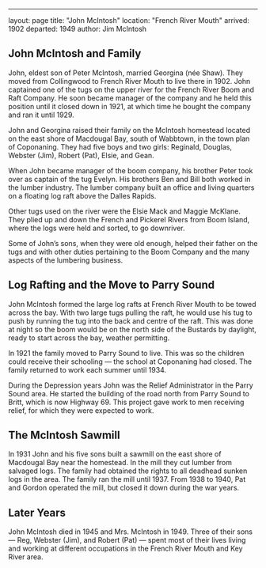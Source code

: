 ---
layout: page
title:  "John McIntosh"
location: "French River Mouth"
arrived: 1902
departed: 1949
author: Jim McIntosh

## John McIntosh and Family

John, eldest son of Peter McIntosh, married Georgina (née Shaw). They moved from Collingwood to French River Mouth to live there in 1902. John captained one of the tugs on the upper river for the French River Boom and Raft Company. He soon became manager of the company and he held this position until it closed down in 1921, at which time he bought the company and ran it until 1929.

John and Georgina raised their family on the McIntosh homestead located on the east shore of Macdougal Bay, south of Wabbtown, in the town plan of Coponaning. They had five boys and two girls: Reginald, Douglas, Webster (Jim), Robert (Pat), Elsie, and Gean.

When John became manager of the boom company, his brother Peter took over as captain of the tug Evelyn. His brothers Ben and Bill both worked in the lumber industry. The lumber company built an office and living quarters on a floating log raft above the Dalles Rapids.

Other tugs used on the river were the Elsie Mack and Maggie McKlane. They plied up and down the French and Pickerel Rivers from Boom Island, where the logs were held and sorted, to go downriver.

Some of John’s sons, when they were old enough, helped their father on the tugs and with other duties pertaining to the Boom Company and the many aspects of the lumbering business.

## Log Rafting and the Move to Parry Sound

John McIntosh formed the large log rafts at French River Mouth to be towed across the bay. With two large tugs pulling the raft, he would use his tug to push by running the tug into the back and centre of the raft. This was done at night so the boom would be on the north side of the Bustards by daylight, ready to start across the bay, weather permitting.

In 1921 the family moved to Parry Sound to live. This was so the children could receive their schooling — the school at Coponaning had closed. The family returned to work each summer until 1934.

During the Depression years John was the Relief Administrator in the Parry Sound area. He started the building of the road north from Parry Sound to Britt, which is now Highway 69. This project gave work to men receiving relief, for which they were expected to work.

## The McIntosh Sawmill

In 1931 John and his five sons built a sawmill on the east shore of Macdougal Bay near the homestead. In the mill they cut lumber from salvaged logs. The family had obtained the rights to all deadhead sunken logs in the area. The family ran the mill until 1937. From 1938 to 1940, Pat and Gordon operated the mill, but closed it down during the war years.

## Later Years

John McIntosh died in 1945 and Mrs. McIntosh in 1949. Three of their sons — Reg, Webster (Jim), and Robert (Pat) — spent most of their lives living and working at different occupations in the French River Mouth and Key River area.
